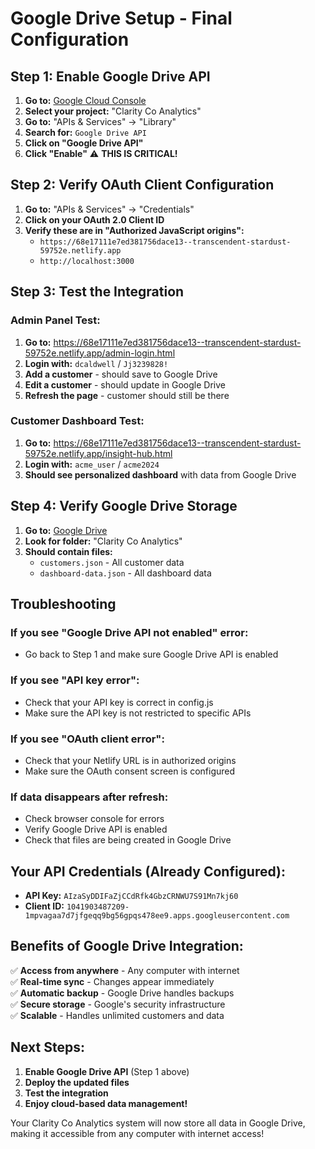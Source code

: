 # Google Drive Setup - Final Configuration

## Step 1: Enable Google Drive API

1. **Go to:** [Google Cloud Console](https://console.cloud.google.com/)
2. **Select your project:** "Clarity Co Analytics"
3. **Go to:** "APIs & Services" → "Library"
4. **Search for:** `Google Drive API`
5. **Click on "Google Drive API"**
6. **Click "Enable"** ⚠️ **THIS IS CRITICAL!**

## Step 2: Verify OAuth Client Configuration

1. **Go to:** "APIs & Services" → "Credentials"
2. **Click on your OAuth 2.0 Client ID**
3. **Verify these are in "Authorized JavaScript origins":**
   - `https://68e17111e7ed381756dace13--transcendent-stardust-59752e.netlify.app`
   - `http://localhost:3000`

## Step 3: Test the Integration

### Admin Panel Test:
1. **Go to:** https://68e17111e7ed381756dace13--transcendent-stardust-59752e.netlify.app/admin-login.html
2. **Login with:** `dcaldwell` / `Jj3239828!`
3. **Add a customer** - should save to Google Drive
4. **Edit a customer** - should update in Google Drive
5. **Refresh the page** - customer should still be there

### Customer Dashboard Test:
1. **Go to:** https://68e17111e7ed381756dace13--transcendent-stardust-59752e.netlify.app/insight-hub.html
2. **Login with:** `acme_user` / `acme2024`
3. **Should see personalized dashboard** with data from Google Drive

## Step 4: Verify Google Drive Storage

1. **Go to:** [Google Drive](https://drive.google.com)
2. **Look for folder:** "Clarity Co Analytics"
3. **Should contain files:**
   - `customers.json` - All customer data
   - `dashboard-data.json` - All dashboard data

## Troubleshooting

### If you see "Google Drive API not enabled" error:
- Go back to Step 1 and make sure Google Drive API is enabled

### If you see "API key error":
- Check that your API key is correct in config.js
- Make sure the API key is not restricted to specific APIs

### If you see "OAuth client error":
- Check that your Netlify URL is in authorized origins
- Make sure the OAuth consent screen is configured

### If data disappears after refresh:
- Check browser console for errors
- Verify Google Drive API is enabled
- Check that files are being created in Google Drive

## Your API Credentials (Already Configured):

- **API Key:** `AIzaSyDDIFaZjCCdRfk4GbzCRNWU7S91Mn7kj60`
- **Client ID:** `1041903487209-1mpvagaa7d7jfgeqq9bg56gpqs478ee9.apps.googleusercontent.com`

## Benefits of Google Drive Integration:

✅ **Access from anywhere** - Any computer with internet  
✅ **Real-time sync** - Changes appear immediately  
✅ **Automatic backup** - Google Drive handles backups  
✅ **Secure storage** - Google's security infrastructure  
✅ **Scalable** - Handles unlimited customers and data  

## Next Steps:

1. **Enable Google Drive API** (Step 1 above)
2. **Deploy the updated files**
3. **Test the integration**
4. **Enjoy cloud-based data management!**

Your Clarity Co Analytics system will now store all data in Google Drive, making it accessible from any computer with internet access!
